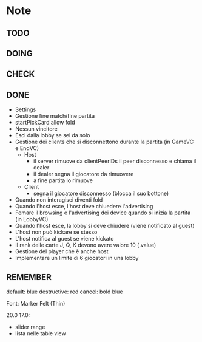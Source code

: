 # Note

## TODO

## DOING

## CHECK

## DONE

- Settings
- Gestione fine match/fine partita
- startPickCard allow fold
- Nessun vincitore
- Esci dalla lobby se sei da solo
- Gestione dei clients che si disconnettono durante la partita (in GameVC e EndVC)
    - Host
        - il server rimuove da clientPeerIDs il peer disconnesso e chiama il dealer
        - il dealer segna il giocatore da rimuovere
        - a fine partita lo rimuove
    - Client
        - segna il giocatore disconnesso (blocca il suo bottone)
- Quando non interagisci diventi fold
- Quando l'host esce, l'host deve chiuedere l'advertising
- Femare il browsing e l'advertising dei device quando si inizia la partita (in LobbyVC)
- Quando l'host esce, la lobby si deve chiudere (viene notificato al guest)
- L'host non può kickare se stesso
- L'host notifica al guest se viene kickato 
- Il rank delle carte J, Q, K devono avere valore 10 (.value)
- Gestione del player che è anche host
- Implementare un limite di 6 giocatori in una lobby

## REMEMBER

default: blue
destructive: red
cancel: bold blue

Font:
Marker Felt (Thin)

20.0
17.0:
- slider range
- lista nelle table view
